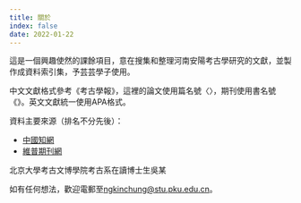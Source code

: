 ```yaml
---
title: 關於
index: false
date: 2022-01-22
---
```

這是一個興趣使然的課餘項目，意在搜集和整理河南安陽考古學研究的文獻，並製作成資料索引集，予芸芸學子使用。

中文文獻格式參考《考古學報》，這裡的論文使用篇名號〈〉，期刊使用書名號《》。英文文獻統一使用APA格式。

資料主要來源（排名不分先後）：
- [中國知網](https://www.cnki.net/)
- [維普期刊網](http://www.cqvip.com/)

北京大學考古文博學院考古系在讀博士生吳某

如有任何想法，歡迎電郵至<ngkinchung@stu.pku.edu.cn>。